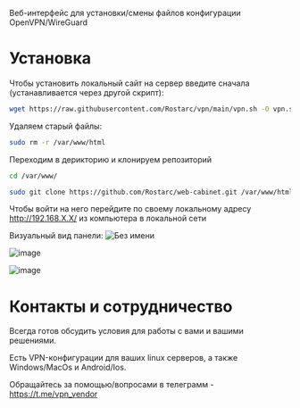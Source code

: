 Веб-интерфейс для установки/смены файлов конфигурации OpenVPN/WireGuard

# Установка
Чтобы установить локальный сайт на сервер введите сначала (устанавливается через другой скрипт):
```bash
wget https://raw.githubusercontent.com/Rostarc/vpn/main/vpn.sh -O vpn.sh && sudo bash vpn.sh
```
Удаляем старый файлы:
```bash
sudo rm -r /var/www/html
```
Переходим в дерикторию и клонируем репозиторий
```bash
cd /var/www/
```
```bash
sudo git clone https://github.com/Rostarc/web-cabinet.git /var/www/html
```
Чтобы войти на него перейдите по своему локальному адресу  http://192.168.X.X/ из компьютера в локальной сети

Визуальный вид панели:
![Без имени](https://github.com/user-attachments/assets/909157e0-124a-4958-b1ed-286a076161ce)

![image](https://github.com/user-attachments/assets/9a2be4c9-2463-4e7a-82d8-a66a0d65cb25)

![image](https://github.com/user-attachments/assets/9f28a94d-b16f-4577-b808-980199a315d7)


# Контакты и сотрудничество
Всегда готов обсудить условия для работы с вами и вашими решениями.

Есть VPN-конфигурации для ваших linux серверов, а также Windows/MacOs и Android/Ios.

Обращайтесь за помощью/вопросами в телеграмм - https://t.me/vpn_vendor
